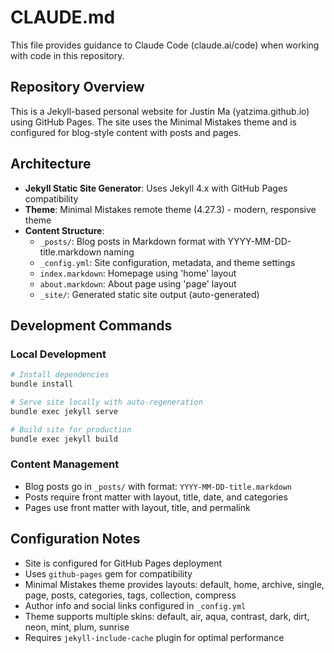 # CLAUDE.md

This file provides guidance to Claude Code (claude.ai/code) when working with code in this repository.

## Repository Overview

This is a Jekyll-based personal website for Justin Ma (yatzima.github.io) using GitHub Pages. The site uses the Minimal Mistakes theme and is configured for blog-style content with posts and pages.

## Architecture

- **Jekyll Static Site Generator**: Uses Jekyll 4.x with GitHub Pages compatibility
- **Theme**: Minimal Mistakes remote theme (4.27.3) - modern, responsive theme
- **Content Structure**:
  - `_posts/`: Blog posts in Markdown format with YYYY-MM-DD-title.markdown naming
  - `_config.yml`: Site configuration, metadata, and theme settings
  - `index.markdown`: Homepage using 'home' layout
  - `about.markdown`: About page using 'page' layout
  - `_site/`: Generated static site output (auto-generated)

## Development Commands

### Local Development
```bash
# Install dependencies
bundle install

# Serve site locally with auto-regeneration
bundle exec jekyll serve

# Build site for production
bundle exec jekyll build
```

### Content Management
- Blog posts go in `_posts/` with format: `YYYY-MM-DD-title.markdown`
- Posts require front matter with layout, title, date, and categories
- Pages use front matter with layout, title, and permalink

## Configuration Notes

- Site is configured for GitHub Pages deployment
- Uses `github-pages` gem for compatibility
- Minimal Mistakes theme provides layouts: default, home, archive, single, page, posts, categories, tags, collection, compress
- Author info and social links configured in `_config.yml`
- Theme supports multiple skins: default, air, aqua, contrast, dark, dirt, neon, mint, plum, sunrise
- Requires `jekyll-include-cache` plugin for optimal performance